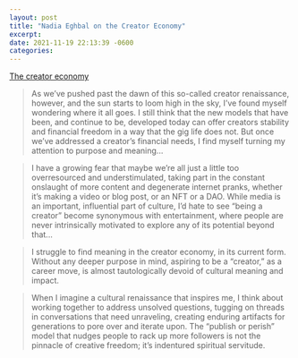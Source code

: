 ```yaml
---
layout: post
title: "Nadia Eghbal on the Creator Economy"
excerpt: 
date: 2021-11-19 22:13:39 -0600
categories: 
---
```


[The creator economy](https://nadiaeghbal.com/creator-economy)

> As we’ve pushed past the dawn of this so-called creator renaissance, however, and the sun starts to loom high in the sky, I’ve found myself wondering where it all goes. I still think that the new models that have been, and continue to be, developed today can offer creators stability and financial freedom in a way that the gig life does not. But once we’ve addressed a creator’s financial needs, I find myself turning my attention to purpose and meaning...

> I have a growing fear that maybe we’re all just a little too overresourced and understimulated, taking part in the constant onslaught of more content and degenerate internet pranks, whether it’s making a video or blog post, or an NFT or a DAO. While media is an important, influential part of culture, I’d hate to see “being a creator” become synonymous with entertainment, where people are never intrinsically motivated to explore any of its potential beyond that...

> I struggle to find meaning in the creator economy, in its current form. Without any deeper purpose in mind, aspiring to be a “creator,” as a career move, is almost tautologically devoid of cultural meaning and impact.

> When I imagine a cultural renaissance that inspires me, I think about working together to address unsolved questions, tugging on threads in conversations that need unraveling, creating enduring artifacts for generations to pore over and iterate upon. The “publish or perish” model that nudges people to rack up more followers is not the pinnacle of creative freedom; it’s indentured spiritual servitude.
